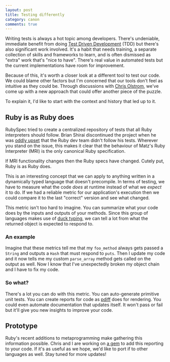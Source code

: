 ```yaml
---
layout: post
title: Testing differently
category: canon
comments: true
---
```


Writing tests is always a hot topic among developers. There's undeniable, immediate benefit from doing [Test Driven Development](http://en.wikipedia.org/wiki/Test-driven_development) (TDD) but there's also significant work involved. It's a habit that needs training, a separate collection of skills and frameworks to learn, and is often dismissed as "extra" work that's "nice to have". There's real value in automated tests but the current implementations have room for improvement.

Because of this, it's worth a closer look at a different tool to test our code. We could blame other factors but I'm concerned that our tools don't feel as intuitive as they could be. Through discussions with [Chris Olstrom](github.com/colstrom), we've come up with a new approach that could offer another piece of the puzzle.

To explain it, I'd like to start with the context and history that led up to it.

## Ruby is as Ruby does

RubySpec tried to create a centralized repository of tests that all Ruby interpreters should follow. Brian Shirai discontinued the project when he was [oddly upset](http://rubini.us/2014/12/31/matz-s-ruby-developers-don-t-use-rubyspec/) that the Ruby dev team didn't follow his tests. Wherever you stand on the issue, this makes it clear that the behaviour of Matz's Ruby Interpreter (MRI) is the only canonical Ruby specification.

If MRI functionality changes then the Ruby specs have changed. Cutely put, Ruby is as Ruby does.

This is an interesting concept that we can apply to anything written in a dynamically typed language that doesn't precompile. In terms of testing, we have to measure what the code *does* at runtime instead of what we *expect* it to do. If we had a reliable metric for our application's execution then we could compare it to the last "correct" version and see what changed.

This metric isn't too hard to imagine. You can summarize what your code does by the inputs and outputs of your methods. Since this group of languages makes use of [duck typing](http://en.wikipedia.org/wiki/Duck_typing), we can tell a lot from what the returned object is expected to respond to.

### An example

Imagine that these metrics tell me that my `foo_method` always gets passed a `String` and outputs a `Hash` that must respond to `puts`. Then I update my code and it now tells me my custom `parse_array` method gets called on the output as well. Now I know that I've unexpectedly broken my object chain and I have to fix my code.

### So what?

There's a lot you can do with this metric. You can auto-generate primitive unit tests. You can create reports for code as [pdiff](http://mattjibson.com/blog/2013/06/11/perceptual-diffs-at-stack-overflow/) does for rendering. You could even automate documentation that updates itself. It won't pass or fail but it'll give you new insights to improve your code.

## Prototype

Ruby's recent additions to metaprogramming make gathering this information possible. Chris and I are working on [a gem](https://github.com/colstrom/self_identity) to add this reporting to your code. If it's as useful as we hope, we'd like to port if to other languages as well. Stay tuned for more updates!
